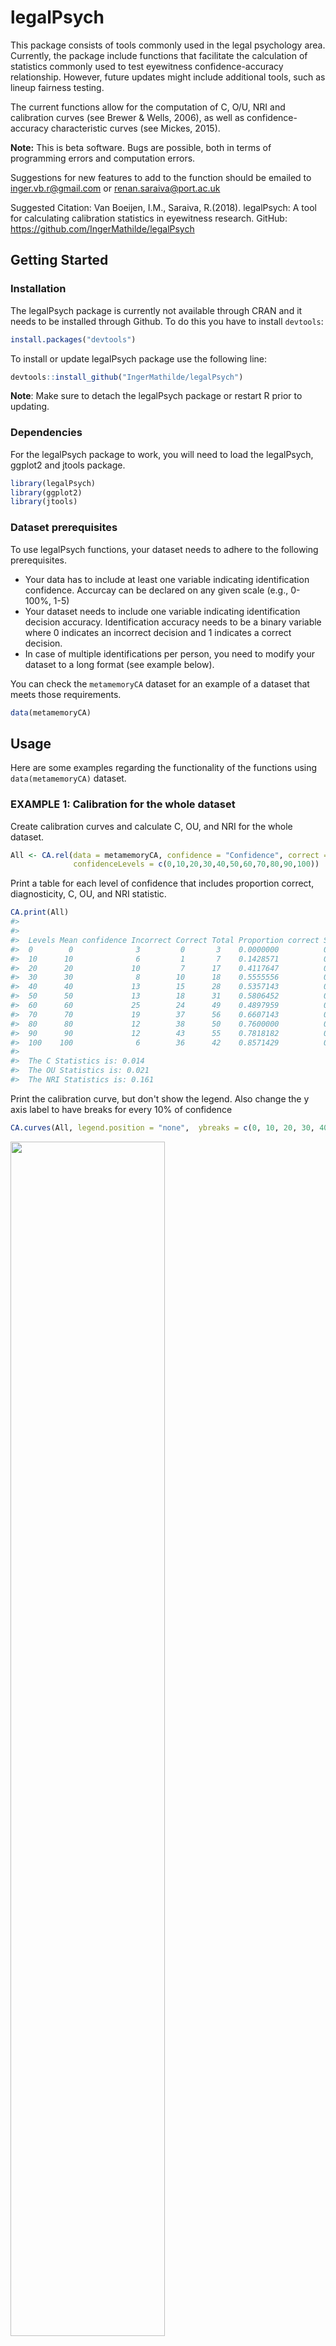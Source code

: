 
<!-- README.md is generated from README.Rmd. Please edit that file -->
legalPsych
==========

This package consists of tools commonly used in the legal psychology area. Currently, the package include functions that facilitate the calculation of statistics commonly used to test eyewitness confidence-accuracy relationship. However, future updates might include additional tools, such as lineup fairness testing.

The current functions allow for the computation of C, O/U, NRI and calibration curves (see Brewer & Wells, 2006), as well as confidence-accuracy characteristic curves (see Mickes, 2015).

**Note:** This is beta software. Bugs are possible, both in terms of programming errors and computation errors.

Suggestions for new features to add to the function should be emailed to <inger.vb.r@gmail.com> or <renan.saraiva@port.ac.uk>

Suggested Citation: Van Boeijen, I.M., Saraiva, R.(2018). legalPsych: A tool for calculating calibration statistics in eyewitness research. GitHub: <https://github.com/IngerMathilde/legalPsych>

Getting Started
---------------

### Installation

The legalPsych package is currently not available through CRAN and it needs to be installed through Github. To do this you have to install `devtools`:

``` r
install.packages("devtools")
```

To install or update legalPsych package use the following line:

``` r
devtools::install_github("IngerMathilde/legalPsych")
```

**Note**: Make sure to detach the legalPsych package or restart R prior to updating.

### Dependencies

For the legalPsych package to work, you will need to load the legalPsych, ggplot2 and jtools package.

``` r
library(legalPsych)
library(ggplot2)
library(jtools)
```

### Dataset prerequisites

To use legalPsych functions, your dataset needs to adhere to the following prerequisites.

-   Your data has to include at least one variable indicating identification confidence. Accurcay can be declared on any given scale (e.g., 0-100%, 1-5)
-   Your dataset needs to include one variable indicating identification decision accuracy. Identification accuracy needs to be a binary variable where 0 indicates an incorrect decision and 1 indicates a correct decision.
-   In case of multiple identifications per person, you need to modify your dataset to a long format (see example below).

You can check the `metamemoryCA` dataset for an example of a dataset that meets those requirements.

``` r
data(metamemoryCA)
```

Usage
-----

Here are some examples regarding the functionality of the functions using `data(metamemoryCA)` dataset.

### EXAMPLE 1: Calibration for the whole dataset

Create calibration curves and calculate C, OU, and NRI for the whole dataset.

``` r
All <- CA.rel(data = metamemoryCA, confidence = "Confidence", correct = "ChoiceCorrect", test = "CAL", 
              confidenceLevels = c(0,10,20,30,40,50,60,70,80,90,100))
```

Print a table for each level of confidence that includes proportion correct, diagnosticity, C, OU, and NRI statistic.

``` r
CA.print(All)
#> 
#>   
#>  Levels Mean confidence Incorrect Correct Total Proportion correct SE         D        
#>  0        0              3         0       3    0.0000000          0.00000000 0.0000000
#>  10      10              6         1       7    0.1428571          0.13226001 0.1666667
#>  20      20             10         7      17    0.4117647          0.11936462 0.7000000
#>  30      30              8        10      18    0.5555556          0.11712139 1.2500000
#>  40      40             13        15      28    0.5357143          0.09424976 1.1538462
#>  50      50             13        18      31    0.5806452          0.08862687 1.3846154
#>  60      60             25        24      49    0.4897959          0.07141370 0.9600000
#>  70      70             19        37      56    0.6607143          0.06326968 1.9473684
#>  80      80             12        38      50    0.7600000          0.06039868 3.1666667
#>  90      90             12        43      55    0.7818182          0.05569046 3.5833333
#>  100    100              6        36      42    0.8571429          0.05399492 6.0000000
#> 
#>  The C Statistics is: 0.014
#>  The OU Statistics is: 0.021
#>  The NRI Statistics is: 0.161
```

Print the calibration curve, but don't show the legend. Also change the y axis label to have breaks for every 10% of confidence

``` r
CA.curves(All, legend.position = "none",  ybreaks = c(0, 10, 20, 30, 40, 50, 60, 70, 80, 90, 100)) 
```

<img src="man/figures/README-EX1 CA.curves-1.png" width="70%" />

### EXAMPLE 2: Compare choosers vs. nonchoosers with collapsed confidence groups and Jackknife SE.

To compare calibration scores for choosers vs. nonchoosers, the `var` argument in the `CA.rel()` function needs to be defined as "ChoiceChooser". "ChoiceChooser" is the binary numberic variable in the data set that defines whether or not someone is a chooser (0 = incorrect, 1= correct).

In order to collapse certain confidence levels (e.g., group together the 0, 10, 20 confidence levels), the `confidenceLevels` argument needs to be defined as a list (e.g., `confidenceLevels = list(c(0,20),c(30,40), c(50,60), c(70,80), c(90,100)`).

To obtain jackknife SE for the C, OU, NRI statistic,`jack = T` is added to the `CA.rel()` function.

``` r
Choosers <- CA.rel(data = metamemoryCA, confidence = "Confidence", correct = "ChoiceCorrect", 
                   test = "CAL", var = "ChoiceChooser", 
                   confidenceLevels = list(c(0,20),c(30,40), c(50,60), c(70,80), c(90,100)), jack = T)
```

Create calibration curves to compare choosers and nonchoosers for all five different confidence levels.

``` r
CA.curves(Choosers)
```

![](man/figures/README-EX2%20CA.curves-1.png)

Create a table with the C, OU and NRI statistic, along with 95% CI between brackets (calculated via jackknife).

``` r
CA.table(Choosers) 
#>  var           var.levels C                 OU                   NRI               
#>  ChoiceChooser NonChooser .036 [.008, .065] -.079 [-.149, -.009] .026 [-.024, .075]
#>  ChoiceChooser Chooser    .017 [.000, .033]  .101 [ .036,  .166] .180 [ .073, .286]
```

### EXAMPLE 3: Calibration plot when disregarding lower confidence groups

When lower levels of confidence are not included in the analysis, it is important to define the minimum attainable confidence level in the `ConfMin` variable to ensure that the calibration calculations are still accurate. See the difference between `Choosers.no.low.correct` and `Choosers.no.low.incorrect` calibration tables

``` r
Choosers.no.low.correct <- CA.rel(data = metamemoryCA, confidence = "Confidence", 
                                correct = "ChoiceCorrect", test = "CAL", var = "ChoiceChooser", 
                                confidenceLevels = list(c(50,60), c(70,80), c(90,100)), 
                                jack = T, confMin = 0)

Choosers.no.low.incorrect <- CA.rel(data = metamemoryCA, confidence = "Confidence", 
                                correct = "ChoiceCorrect", test = "CAL", var = "ChoiceChooser", 
                                confidenceLevels = list(c(50,60), c(70,80), c(90,100)), jack = T)
```

Correctly calculated calibration table

``` r
CA.table(Choosers.no.low.correct)
#>  var           var.levels C                  OU                  NRI               
#>  ChoiceChooser NonChooser .009 [-.005, .024] -.012 [-.084, .059] .021 [-.028, .070]
#>  ChoiceChooser Chooser    .021 [ .000, .042]  .140 [ .066, .215] .098 [ .000, .195]
```

Incorrectly calculated calibration table

``` r
CA.table(Choosers.no.low.incorrect)
#>  var           var.levels C                 OU                   NRI               
#>  ChoiceChooser NonChooser .272 [.194, .349] -.512 [-.584, -.441] .021 [-.028, .070]
#>  ChoiceChooser Chooser    .131 [.076, .185] -.360 [-.434, -.285] .098 [ .000, .195]
```

### EXAMPLE 4: Compare high vs. low metamemory raters for choosers with adjusted variable names for output

To compare metamemory performance for choosers only it is important to first create a subset of the dataset that only includes choosers

``` r
data.ch <- subset(metamemoryCA, ChoiceChooser == "Chooser")
```

It is often that case calibration is compared between different groups (e.g., presence of weapon vs absence of weapon, or intoxicated witnesses vs sober witnesses). To compare different groups the names of the variables need to be defined as a vector in the `var` variable. In this example we are comparing calibration for individuals with high or low scores in self-rated face recognition ability and eyewitness memory ability.The `var.level` argument makes it possible to compare high with low metamemory raters, while disregarding medium raters. To change how the variable names appear in the plots you can use the var.name argument. In this example the variable name in our dataset is `Rater.EMS.Relative.Face.Recognition`, but we want to plot it as EMS Relative Face Recognition.

``` r
ch.raters <- CA.rel(data = data.ch, confidence = "Confidence", correct = "ChoiceCorrect", test = "CAL", 
                    var = c("Rater.EMS.Relative.Face.Recognition", "Rater.EMS.Eyewitness.Ability"), 
                    var.names = c("EMS Relative Face Recognition", "EMS Eyewitness Ability"), 
                    var.levels = c('Low', 'High'), 
                    confidenceLevels = list(c(0,20),c(30,40), c(50,60), c(70,80), c(90,100)), jack = T)
```

Create calibration plots, including the variable names in the legend

``` r
CA.curves(ch.raters, labelVarType = T)
```

![](man/figures/README-EX4%20CA.curves-1.png)![](man/figures/README-EX4%20CA.curves-2.png)

Create a table with the calibrations statistics for each group, including 95% CI:

``` r
CA.table(ch.raters)
#>  var                           var.levels C                  OU                  NRI               
#>  EMS Relative Face Recognition Low        .005 [-.011, .020]  .036 [-.064, .137] .244 [ .059, .429]
#>  EMS Relative Face Recognition High       .056 [ .007, .105]  .192 [ .086, .299] .247 [-.004, .499]
#>  EMS Eyewitness Ability        Low        .002 [-.009, .013] -.018 [-.115, .078] .318 [ .100, .535]
#>  EMS Eyewitness Ability        High       .078 [ .026, .131]  .247 [ .149, .345] .328 [ .040, .615]
```

Create a 95% CI plot for the calibration statistics to make it easier to inspect overlapping CI:

``` r
CA.plotCI(ch.raters)
```

![](man/figures/README-EX4%20CA.plotCI-1.png)![](man/figures/README-EX4%20CA.plotCI-2.png)![](man/figures/README-EX4%20CA.plotCI-3.png)

### EXAMPLE 5: CAC curves

To create CAC curves, the data-frame needs to be subsetted to only include suspect identifications. In this example we are using the subset function to create a separate dataframe including only suspect identifications.

``` r
data.CAC <- subset(metamemoryCA, ChoiceValue == "Target")
```

Since we are computing CAC analysis, our `CA.rel()` function, we need to include the argument `test = "CAC"`.

``` r
CAC.raters <- CA.rel(data = data.CAC, confidence = "Confidence", correct = "ChoiceCorrect", test = "CAC", 
                     var = c("Rater.EMS.Relative.Face.Recognition", "Rater.EMS.Eyewitness.Ability"), 
                     var.names = c("EMS Relative Face Recognition", "EMS Eyewitness Ability"), 
                     var.levels = c('Low', 'High'), 
                     confidenceLevels = list(c(0,60), c(70,80), c(90,100)))
```

Now we can plot CAC curves that include the variable name in the legend, positioning the legend in the right bottom corner (see `legend.position` argument). The error bars in the plot are 95% confidence intervals.

``` r
CA.curves(CAC.raters, labelVarType = T, legend.position = c(1,0), ybreaks = seq(50, 100, 10)) 
```

![](man/figures/README-EX5%20CA.curves-1.png)![](man/figures/README-EX5%20CA.curves-2.png)

Authors
-------

Inger van Boeijen
Renan Saraiva

Licence
-------

This package is licensed under the The GNU General Public License v3.0 - see the [LICENSE](LICENSE) file for details

